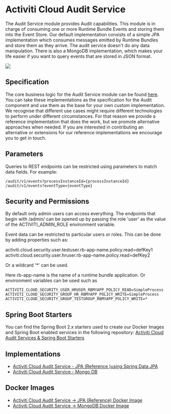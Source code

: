 # Activiti Cloud Audit Service

The Audit Service module provides Audit capabilities. This module is in charge of consuming one or more Runtime Bundle Events and storing them into the Event Store. Our default implementation consists of a simple JPA implementation which consumes messages emitted by Runtime Bundles and store them as they arrive. The audit service doesn't do any data manipulation. There is also a MongoDB implementation, which makes your life easier if you want to query events that are stored in JSON format.

![](../../assets/AuditService.png)

## Specification

The core business logic for the Audit Service module can be found [here](https://github.com/Activiti/activiti-cloud-audit-service). You can take these implementations as the specification for the Audit component and use them as the base for your own custom implementation. We recognise that different use cases might require different technologies to perform under different circumstances. For that reason we provide a reference implementation that does the work, but we promote alternative approaches when needed. If you are interested in contributing an alternative or extensions for our reference implementations we encourage you to get in touch.

## Parameters

Queries to REST endpoints can be restricted using parameters to match data fields. For example:

`/audit/v1/events?processInstanceId={processInstanceId}` `/audit/v1/events?eventType={eventType}`

## Security and Permissions

By default only admin users can access everything. The endpoints that begin with /admin/ can be opened up by passing the role 'user' as the value of the ACTIVITI\_ADMIN\_ROLE environment variable.

Event data can be restricted to particular users or roles. This can be done by adding properties such as:

activiti.cloud.security.user.testuser.rb-app-name.policy.read=defKey1 activiti.cloud.security.user.hruser.rb-app-name.policy.read=defKey2

Or a wildcard '\*' can be used.

Here rb-app-name is the name of a runtime bundle application. Or environment variables can be used such as

`ACTIVITI_CLOUD_SECURITY_USER_HRUSER_RBMYAPP_POLICY_READ=SimpleProcess` `ACTIVITI_CLOUD_SECURITY_GROUP_HR_RBMYAPP_POLICY_WRITE=SimpleProcess` `ACTIVITI_CLOUD_SECURITY_GROUP_TESTGROUP_RBMYAPP_POLICY_WRITE=*`

## Spring Boot Starters

You can find the Spring Boot 2.x starters used to create our Docker Images and Spring Boot enabled services in the following repository: [Activiti Cloud Audit Services & Spring Boot Starters](https://github.com/Activiti/activiti-cloud-audit-service)

## Implementations

* [Activiti Cloud Audit Service - JPA (Reference )using Spring Data JPA](https://github.com/Activiti/activiti-cloud-audit/)
* [Activiti Cloud Audit Service - Mongo DB](https://github.com/Activiti/activiti-cloud-audit-mongodb/)

## Docker Images

* [Activiti Cloud Audit Service -> JPA (Reference) Docker Image](https://hub.docker.com/r/activiti/activiti-cloud-audit/)
* [Activiti Cloud Audit Service -> MongoDB Docker Image](https://hub.docker.com/r/activiti/activiti-cloud-audit-mongodb/)
